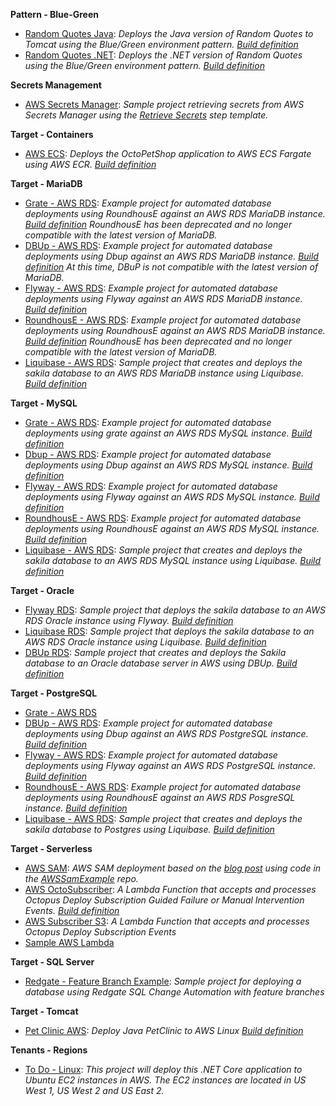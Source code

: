 **Pattern - Blue-Green**

- <a href="https://samples.octopus.app/app#/Spaces-302/projects/Projects-402/deployments/process" target="_blank">Random Quotes Java</a>: <i>Deploys the Java version of Random Quotes to Tomcat using the Blue/Green environment pattern. [Build definition](https://bamboo.octopussamples.com/browse/RAN-JAVA)</i>
- <a href="https://samples.octopus.app/app#/Spaces-302/projects/Projects-542/deployments/process" target="_blank">Random Quotes .NET</a>: <i>Deploys the .NET version of Random Quotes using the Blue/Green environment pattern. [Build definition](https://bamboo.octopussamples.com/browse/RAN-NET)</i>
    
**Secrets Management**

- <a href="https://samples.octopus.app/app#/Spaces-822/projects/Projects-1702/deployments/process" target="_blank">AWS Secrets Manager</a>: <i>Sample project retrieving secrets from AWS Secrets Manager using the [Retrieve Secrets](https://library.octopus.com/step-templates/5d5bd3ae-09a0-41ac-9a45-42a96ee6206a/actiontemplate-aws-secrets-manager-retrieve-secrets) step template.</i>
    
**Target - Containers**

- <a href="https://samples.octopus.app/app#/Spaces-103/projects/Projects-647/deployments/process" target="_blank">AWS ECS</a>: <i>Deploys the OctoPetShop application to AWS ECS Fargate using AWS ECR. [Build definition](https://teamcity.octopussamples.com/buildConfiguration/OctoPetShop_OctoPetShopDockerEcr)</i>
    
**Target - MariaDB**

- <a href="https://samples.octopus.app/app#/Spaces-262/projects/Projects-2146/deployments/process" target="_blank">Grate - AWS RDS</a>: <i>Example project for automated database deployments using RoundhousE against an AWS RDS MariaDB instance. [Build definition](https://teamcity.octopussamples.com/buildConfiguration/Sakila_BuildRoundhouse) RoundhousE has been deprecated and no longer compatible with the latest version of MariaDB.</i>
- <a href="https://samples.octopus.app/app#/Spaces-262/projects/Projects-363/deployments/process" target="_blank">DBUp - AWS RDS</a>: <i>Example project for automated database deployments using Dbup against an AWS RDS MariaDB instance. [Build definition](https://teamcity.octopussamples.com/buildConfiguration/Sakila_BuildDBUp#all-projects) At this time, DBuP is not compatible with the latest version of MariaDB.</i>
- <a href="https://samples.octopus.app/app#/Spaces-262/projects/Projects-369/deployments/process" target="_blank">Flyway - AWS RDS</a>: <i>Example project for automated database deployments using Flyway against an AWS RDS MariaDB instance. [Build definition](https://teamcity.octopussamples.com/buildConfiguration/Sakila_BuildFlyway)</i>
- <a href="https://samples.octopus.app/app#/Spaces-262/projects/Projects-424/deployments/process" target="_blank">RoundhousE - AWS RDS</a>: <i>Example project for automated database deployments using RoundhousE against an AWS RDS MariaDB instance. [Build definition](https://teamcity.octopussamples.com/buildConfiguration/Sakila_BuildRoundhouse) RoundhousE has been deprecated and no longer compatible with the latest version of MariaDB.</i>
- <a href="https://samples.octopus.app/app#/Spaces-262/projects/Projects-703/deployments/process" target="_blank">Liquibase - AWS RDS</a>: <i>Sample project that creates and deploys the sakila database to an AWS RDS MariaDB instance using Liquibase. [Build definition](https://teamcity.octopussamples.com/buildConfiguration/Sakila_BuildLiquibase)</i>
    
**Target - MySQL**

- <a href="https://samples.octopus.app/app#/Spaces-242/projects/Projects-2141/deployments/process" target="_blank">Grate - AWS RDS</a>: <i>Example project for automated database deployments using grate against an AWS RDS MySQL instance. [Build definition](https://teamcity.octopussamples.com/buildConfiguration/Sakila_Grate)</i>
- <a href="https://samples.octopus.app/app#/Spaces-242/projects/Projects-353/deployments/process" target="_blank">Dbup - AWS RDS</a>: <i>Example project for automated database deployments using Dbup against an AWS RDS MySQL instance.  [Build definition](https://teamcity.octopussamples.com/buildConfiguration/Target_MySQL_AWS_Dbup)</i>
- <a href="https://samples.octopus.app/app#/Spaces-242/projects/Projects-361/deployments/process" target="_blank">Flyway - AWS RDS</a>: <i>Example project for automated database deployments using Flyway against an AWS RDS MySQL instance. [Build definition](https://teamcity.octopussamples.com/buildConfiguration/Sakila_BuildFlyway)</i>
- <a href="https://samples.octopus.app/app#/Spaces-242/projects/Projects-387/deployments/process" target="_blank">RoundhousE - AWS RDS</a>: <i>Example project for automated database deployments using RoundhousE against an AWS RDS MySQL instance. [Build definition](https://teamcity.octopussamples.com/buildConfiguration/Sakila_BuildRoundhouse)</i>
- <a href="https://samples.octopus.app/app#/Spaces-242/projects/Projects-869/deployments/process" target="_blank">Liquibase - AWS RDS</a>: <i>Sample project that creates and deploys the sakila database to an AWS RDS MySQL instance using Liquibase. [Build definition](https://teamcity.octopussamples.com/buildConfiguration/Sakila_BuildLiquibase)</i>
    
**Target - Oracle**

- <a href="https://samples.octopus.app/app#/Spaces-422/projects/Projects-663/deployments/process" target="_blank">Flyway RDS</a>: <i>Sample project that deploys the sakila database to an AWS RDS Oracle instance using Flyway. [Build definition](https://teamcity.octopussamples.com/buildConfiguration/Sakila_BuildLiquibase)</i>
- <a href="https://samples.octopus.app/app#/Spaces-422/projects/Projects-701/deployments/process" target="_blank">Liquibase RDS</a>: <i>Sample project that deploys the sakila database to an AWS RDS Oracle instance using Liquibase. [Build definition](https://teamcity.octopussamples.com/buildConfiguration/Sakila_BuildLiquibase)</i>
- <a href="https://samples.octopus.app/app#/Spaces-422/projects/Projects-883/deployments/process" target="_blank">DBUp RDS</a>: <i>Sample project that creates and deploys the Sakila database to an Oracle database server in AWS using DBUp.  [Build definition](https://teamcity.octopussamples.com/buildConfiguration/Sakila_BuildDBUp)</i>
    
**Target - PostgreSQL**

- <a href="https://samples.octopus.app/app#/Spaces-243/projects/Projects-2143/deployments/process" target="_blank">Grate - AWS RDS</a>
- <a href="https://samples.octopus.app/app#/Spaces-243/projects/Projects-372/deployments/process" target="_blank">DBUp - AWS RDS</a>: <i>Example project for automated database deployments using Dbup against an AWS RDS PostgreSQL instance. [Build definition](https://teamcity.octopussamples.com/buildConfiguration/Sakila_BuildDBUp)</i>
- <a href="https://samples.octopus.app/app#/Spaces-243/projects/Projects-373/deployments/process" target="_blank">Flyway - AWS RDS</a>: <i>Example project for automated database deployments using Flyway against an AWS RDS PostgreSQL instance. [Build definition](https://teamcity.octopussamples.com/buildConfiguration/Sakila_BuildFlyway)</i>
- <a href="https://samples.octopus.app/app#/Spaces-243/projects/Projects-442/deployments/process" target="_blank">RoundhousE - AWS RDS</a>: <i>Example project for automated database deployments using RoundhousE against an AWS RDS PosgreSQL instance. [Build definition](https://bitbucket.org/octopussamples/sakila/src/posgres/)</i>
- <a href="https://samples.octopus.app/app#/Spaces-243/projects/Projects-867/deployments/process" target="_blank">Liquibase - AWS RDS</a>: <i>Sample project that creates and deploys the sakila database to Postgres using Liquibase. [Build definition](https://teamcity.octopussamples.com/buildConfiguration/Sakila_BuildLiquibase)</i>
    
**Target - Serverless**

- <a href="https://samples.octopus.app/app#/Spaces-1/projects/Projects-1465/deployments/process" target="_blank">AWS SAM</a>: <i>AWS SAM deployment based on the [blog post](https://octopus.com/blog/aws-sam-and-octopus) using code in the [AWSSamExample](https://github.com/OctopusSamples/AWSSamExample) repo.</i>
- <a href="https://samples.octopus.app/app#/Spaces-1/projects/Projects-1742/deployments/process" target="_blank">AWS OctoSubscriber</a>: <i>A Lambda Function that accepts and processes Octopus Deploy Subscription Guided Failure or Manual Intervention Events. [Build definition](https://github.com/OctopusSamples/OctoSubscriber/blob/main/.github/workflows/AWSLambdas.yml)</i>
- <a href="https://samples.octopus.app/app#/Spaces-1/projects/Projects-1781/deployments/process" target="_blank">AWS Subscriber S3</a>: <i>A Lambda Function that accepts and processes Octopus Deploy Subscription Events</i>
- <a href="https://samples.octopus.app/app#/Spaces-1/projects/Projects-511/deployments/process" target="_blank">Sample AWS Lambda</a>
    
**Target - SQL Server**

- <a href="https://samples.octopus.app/app#/Spaces-106/projects/Projects-374/deployments/process" target="_blank">Redgate - Feature Branch Example</a>: <i>Sample project for deploying a database using Redgate SQL Change Automation with feature branches</i>
    
**Target - Tomcat**

- <a href="https://samples.octopus.app/app#/Spaces-203/projects/Projects-371/deployments/process" target="_blank">Pet Clinic AWS</a>: <i>Deploy Java PetClinic to AWS Linux [Build definition](https://dev.azure.com/octopussamples/PetClinic/_build?definitionId=25)</i>
    
**Tenants - Regions**

- <a href="https://samples.octopus.app/app#/Spaces-102/projects/Projects-148/deployments/process" target="_blank">To Do - Linux</a>: <i>This project will deploy this .NET Core application to Ubuntu EC2 instances in AWS. The EC2 instances are located in US West 1, US West 2 and US East 2.</i>
